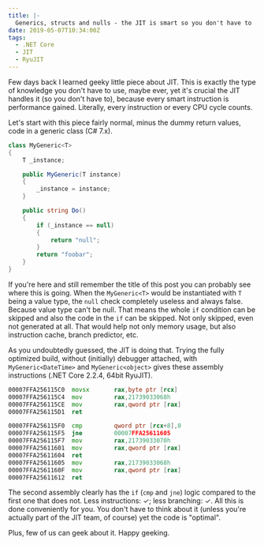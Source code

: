 ```yaml
---
title: |-
  Generics, structs and nulls - the JIT is smart so you don't have to
date: 2019-05-07T10:34:00Z
tags:
  - .NET Core
  - JIT
  - RyuJIT
---
```

Few days back I learned geeky little piece about JIT. This is exactly the type of knowledge you don't have to use, maybe ever, yet it's crucial the JIT handles it (so you don't have to), because every smart instruction is performance gained. Literally, every instruction or every CPU cycle counts.

<!-- excerpt -->

Let's start with this piece fairly normal, minus the dummy return values, code in a generic class (C# 7.x).

```csharp
class MyGeneric<T>
{
	T _instance;

	public MyGeneric(T instance)
	{
		_instance = instance;
	}

	public string Do()
	{
		if (_instance == null)
		{
			return "null";
		}
		return "foobar";
	}
}
```

If you're here and still remember the title of this post you can probably see where this is going. When the `MyGeneric<T>` would be instantiated with `T` being a value type, the `null` check completely useless and always false. Because value type can't be null. That means the whole `if` condition can be skipped and also the code in the `if` can be skipped. Not only skipped, even not generated at all. That would help not only memory usage, but also instruction cache, branch predictor, etc.

As you undoubtedly guessed, the JIT is doing that. Trying the fully optimized build, without (initially) debugger attached, with `MyGeneric<DateTime>` and `MyGeneric<object>` gives these assembly instructions (.NET Core 2.2.4, 64bit RyuJIT).

```asm
00007FFA256115C0  movsx       rax,byte ptr [rcx]  
00007FFA256115C4  mov         rax,21739033068h  
00007FFA256115CE  mov         rax,qword ptr [rax]  
00007FFA256115D1  ret  
```

```asm
00007FFA256115F0  cmp         qword ptr [rcx+8],0  
00007FFA256115F5  jne         00007FFA25611605  
00007FFA256115F7  mov         rax,21739033070h  
00007FFA25611601  mov         rax,qword ptr [rax]  
00007FFA25611604  ret  
00007FFA25611605  mov         rax,21739033068h  
00007FFA2561160F  mov         rax,qword ptr [rax]  
00007FFA25611612  ret
```

The second assembly clearly has the `if` (`cmp` and `jne`) logic compared to the first one that does not. Less instructions: ✓; less branching: ✓. All this is done conveniently for you. You don't have to think about it (unless you're actually part of the JIT team, of course) yet the code is "optimal". 

Plus, few of us can geek about it. Happy geeking.